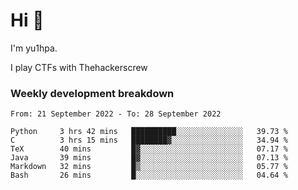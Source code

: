 # Hi 👋

I'm yu1hpa.

I play CTFs with Thehackerscrew

### Weekly development breakdown

<!--START_SECTION:waka-->

```text
From: 21 September 2022 - To: 28 September 2022

Python     3 hrs 42 mins   ██████████░░░░░░░░░░░░░░░   39.73 %
C          3 hrs 15 mins   ████████▓░░░░░░░░░░░░░░░░   34.94 %
TeX        40 mins         █▓░░░░░░░░░░░░░░░░░░░░░░░   07.17 %
Java       39 mins         █▓░░░░░░░░░░░░░░░░░░░░░░░   07.13 %
Markdown   32 mins         █▒░░░░░░░░░░░░░░░░░░░░░░░   05.77 %
Bash       26 mins         █░░░░░░░░░░░░░░░░░░░░░░░░   04.64 %
```

<!--END_SECTION:waka-->

